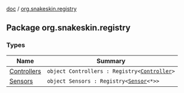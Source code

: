 [doc](../index.md) / [org.snakeskin.registry](./index.md)

## Package org.snakeskin.registry

### Types

| Name | Summary |
|---|---|
| [Controllers](-controllers.md) | `object Controllers : Registry<`[`Controller`](../org.snakeskin.controls/-controller/index.md)`>` |
| [Sensors](-sensors.md) | `object Sensors : Registry<`[`Sensor`](../org.snakeskin.sensors/-sensor/index.md)`<*>>` |
